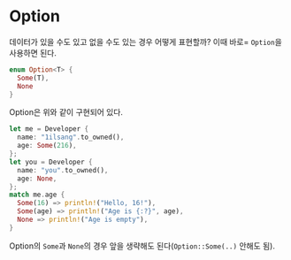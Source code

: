 # Option

데이터가 있을 수도 있고 없을 수도 있는 경우 어떻게 표현할까? 이때 바로= `Option`을 사용하면 된다.

```rs
enum Option<T> {
  Some(T),
  None
}
```

Option은 위와 같이 구현되어 있다.

```rs
let me = Developer {
  name: "1ilsang".to_owned(),
  age: Some(216),
};
let you = Developer {
  name: "you".to_owned(),
  age: None,
};
match me.age {
  Some(16) => println!("Hello, 16!"),
  Some(age) => println!("Age is {:?}", age),
  None => println!("Age is empty"),
}
```

Option의 `Some`과 `None`의 경우 앞을 생략해도 된다(`Option::Some(..)` 안해도 됨).
